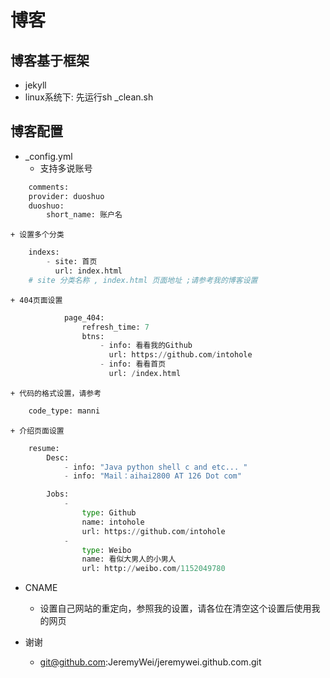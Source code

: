 博客
=========


博客基于框架
-----------
+ jekyll
+ linux系统下: 先运行sh \_clean.sh

博客配置
------------
+ \_config.yml
	+ 支持多说账号
		
```python		
	comments: 
	provider: duoshuo
	duoshuo:
		short_name: 账户名
```	
	+ 设置多个分类
		
```python		
	indexs:
		- site: 首页
		  url: index.html
	# site 分类名称 , index.html 页面地址 ;请参考我的博客设置
```
	+ 404页面设置

```python
			page_404:
 				refresh_time: 7
 				btns:
   					- info: 看看我的Github
     			      url: https://github.com/intohole
   					- info: 看看首页
                      url: /index.html
```
	+ 代码的格式设置，请参考

```python			
	code_type: manni
```
	+ 介绍页面设置

```python
	resume:
		Desc:
			- info: "Java python shell c and etc... "
			- info: "Mail：aihai2800 AT 126 Dot com"

		Jobs:
			- 
				type: Github
				name: intohole
				url: https://github.com/intohole
			- 
				type: Weibo
				name: 看似大男人的小男人
				url: http://weibo.com/1152049780 
```


+ CNAME
	+ 设置自己网站的重定向，参照我的设置，请各位在清空这个设置后使用我的网页

+ 谢谢 
	+ git@github.com:JeremyWei/jeremywei.github.com.git
